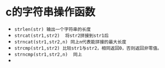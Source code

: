 # c的字符串操作函数

*   `strlen(str) 输出一个字符串的长度`
*   `strcat(str1,str2)  将str2拼接到str1后`
*   `strncat(str1,str2,n) 同上n代表能拼接的最大长度`
*   `strcmp(str1,str2) 比较str1与str2，相同返回0，否则返回非零值。`
*   `strncmp(str1,str2,n)  同上`
*

